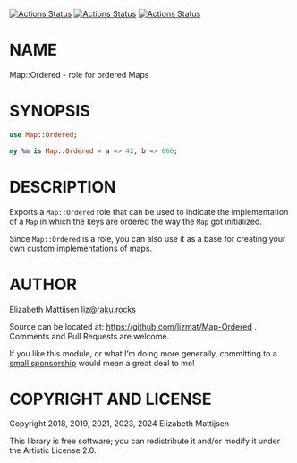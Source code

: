 [![Actions Status](https://github.com/lizmat/Map-Ordered/actions/workflows/linux.yml/badge.svg)](https://github.com/lizmat/Map-Ordered/actions) [![Actions Status](https://github.com/lizmat/Map-Ordered/actions/workflows/macos.yml/badge.svg)](https://github.com/lizmat/Map-Ordered/actions) [![Actions Status](https://github.com/lizmat/Map-Ordered/actions/workflows/windows.yml/badge.svg)](https://github.com/lizmat/Map-Ordered/actions)

NAME
====

Map::Ordered - role for ordered Maps

SYNOPSIS
========

```raku
use Map::Ordered;

my %m is Map::Ordered = a => 42, b => 666;
```

DESCRIPTION
===========

Exports a `Map::Ordered` role that can be used to indicate the implementation of a `Map` in which the keys are ordered the way the `Map` got initialized.

Since `Map::Ordered` is a role, you can also use it as a base for creating your own custom implementations of maps.

AUTHOR
======

Elizabeth Mattijsen <liz@raku.rocks>

Source can be located at: https://github.com/lizmat/Map-Ordered . Comments and Pull Requests are welcome.

If you like this module, or what I’m doing more generally, committing to a [small sponsorship](https://github.com/sponsors/lizmat/) would mean a great deal to me!

COPYRIGHT AND LICENSE
=====================

Copyright 2018, 2019, 2021, 2023, 2024 Elizabeth Mattijsen

This library is free software; you can redistribute it and/or modify it under the Artistic License 2.0.

